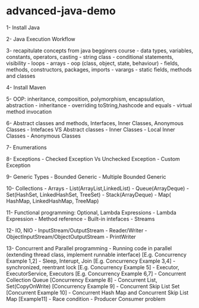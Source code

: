# advanced-java-demo

1- Install Java

2- Java Execution Workflow

3- recapitulate concepts from java begginers course
	- data types, variables, constants, operators, casting
	- string class
	- conditional statements, visibility
	- loops
	- arrays
	- oop (class, object, state, behaviour)
	- fields, methods, constructors, packages, imports
	- varargs
	- static fields, methods and classes
	
4- Install Maven

5- OOP: inheritance, composition, polymorphism, encapsulation, abstraction
	- inheritance
	- overriding toString,hashcode and equals
	- virtual method invocation
	
6- Abstract classes and methods, Interfaces, Inner Classes, Anonymous Classes
	- Intefaces VS Abstract classes
	- Inner Classes
	- Local Inner Classes
	- Anonymous Classes
	
7- Enumerations

8- Exceptions
	- Checked Exception Vs Unchecked Exception
	- Custom Exception
	
9- Generic Types
	- Bounded Generic
	- Multiple Bounded Generic
	
10- Collections
	- Arrays
	- List(ArrayList,LinkedList)
	- Queue(ArrayDeque)
	- Set(HashSet, LinkedHashSet, TreeSet)
	- Stack(ArrayDeque)
	- Map( HashMap, LinkedHashMap, TreeMap)
	
11- Functional programming: Optional, Lambda Expressions
	- Lambda Expression
	- Method reference
	- Built-in intefaces
	- Streams
	
	
12- IO, NIO
	- InputStream/OutputStream
	- Reader/Writer
	- ObjectInputStream/ObjectOutputStream
	- PrintWriter
	
13- Concurrent and Parallel programming
	- Running code in parallel (extending thread class, implement runnable interface) [E.g. Concurrency Example 1,2]
	- Sleep, Interupt, Join [E.g. Concurrency Example 3,4]
	- synchronized, reentrant lock [E.g. Concurrency Example 5]
	- Executor, ExecutorService, Executors [E.g. Concurrency Example 6,7]
	- Concurrent Collection Queue [Concurrency Example 8]
	- Concurrent List, Set(CopyOnWrite) [Concurrency Example 9]
	- Concurrent Skip List Set [Concurrent Example 10]
	- Concurrent Hash Map and Concurrent Skip List Map [Example11]
	- Race condition 
	- Producer Consumer problem
	




	
